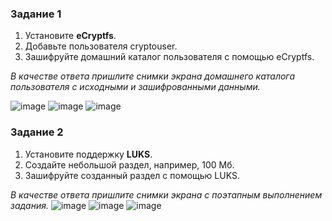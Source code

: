 ### Задание 1

1. Установите **eCryptfs**.
2. Добавьте пользователя cryptouser.
3. Зашифруйте домашний каталог пользователя с помощью eCryptfs.

*В качестве ответа  пришлите снимки экрана домашнего каталога пользователя с исходными и зашифрованными данными.*  

![image](https://github.com/rulezzz7373/Netology/assets/138396672/ac5a494e-2b8a-4d36-82d2-4c011bc17b14)
![image](https://github.com/rulezzz7373/Netology/assets/138396672/2b426a53-d8c0-4627-aa5f-8b411efcb1de)
![image](https://github.com/rulezzz7373/Netology/assets/138396672/8215a323-b998-4995-9b52-5cc08718a46d)



### Задание 2

1. Установите поддержку **LUKS**.
2. Создайте небольшой раздел, например, 100 Мб.
3. Зашифруйте созданный раздел с помощью LUKS.

*В качестве ответа пришлите снимки экрана с поэтапным выполнением задания.*
![image](https://github.com/rulezzz7373/Netology/assets/138396672/8e182fed-6e06-4e11-a76f-56a532d2bddd)
![image](https://github.com/rulezzz7373/Netology/assets/138396672/46d43276-cc2f-4123-96ad-2b7d5a7b128a)
![image](https://github.com/rulezzz7373/Netology/assets/138396672/6025d8fd-d59b-42de-90cc-7a389b407612)

